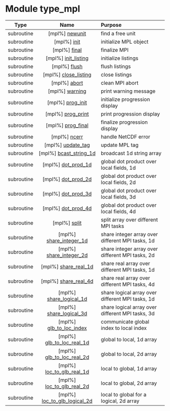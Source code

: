 # Module type_mpl

| Type | Name | Purpose |
| :--: | :--: | :---------- |
| subroutine | [mpl%] [newunit](https://github.com/benjaminmenetrier/bump/tree/master/src/type_mpl.F90#L101) | find a free unit |
| subroutine | [mpl%] [init](https://github.com/benjaminmenetrier/bump/tree/master/src/type_mpl.F90#L131) | initialize MPL object |
| subroutine | [mpl%] [final](https://github.com/benjaminmenetrier/bump/tree/master/src/type_mpl.F90#L169) | finalize MPI |
| subroutine | [mpl%] [init_listing](https://github.com/benjaminmenetrier/bump/tree/master/src/type_mpl.F90#L185) | initialize listings |
| subroutine | [mpl%] [flush](https://github.com/benjaminmenetrier/bump/tree/master/src/type_mpl.F90#L293) | flush listings |
| subroutine | [mpl%] [close_listing](https://github.com/benjaminmenetrier/bump/tree/master/src/type_mpl.F90#L344) | close listings |
| subroutine | [mpl%] [abort](https://github.com/benjaminmenetrier/bump/tree/master/src/type_mpl.F90#L364) | clean MPI abort |
| subroutine | [mpl%] [warning](https://github.com/benjaminmenetrier/bump/tree/master/src/type_mpl.F90#L391) | print warning message |
| subroutine | [mpl%] [prog_init](https://github.com/benjaminmenetrier/bump/tree/master/src/type_mpl.F90#L409) | initialize progression display |
| subroutine | [mpl%] [prog_print](https://github.com/benjaminmenetrier/bump/tree/master/src/type_mpl.F90#L435) | print progression display |
| subroutine | [mpl%] [prog_final](https://github.com/benjaminmenetrier/bump/tree/master/src/type_mpl.F90#L469) | finalize progression display |
| subroutine | [mpl%] [ncerr](https://github.com/benjaminmenetrier/bump/tree/master/src/type_mpl.F90#L497) | handle NetCDF error |
| subroutine | [mpl%] [update_tag](https://github.com/benjaminmenetrier/bump/tree/master/src/type_mpl.F90#L515) | update MPL tag |
| subroutine | [mpl%] [bcast_string_1d](https://github.com/benjaminmenetrier/bump/tree/master/src/type_mpl.F90#L536) | broadcast 1d string array |
| subroutine | [mpl%] [dot_prod_1d](https://github.com/benjaminmenetrier/bump/tree/master/src/type_mpl.F90#L559) | global dot product over local fields, 1d |
| subroutine | [mpl%] [dot_prod_2d](https://github.com/benjaminmenetrier/bump/tree/master/src/type_mpl.F90#L589) | global dot product over local fields, 2d |
| subroutine | [mpl%] [dot_prod_3d](https://github.com/benjaminmenetrier/bump/tree/master/src/type_mpl.F90#L618) | global dot product over local fields, 3d |
| subroutine | [mpl%] [dot_prod_4d](https://github.com/benjaminmenetrier/bump/tree/master/src/type_mpl.F90#L647) | global dot product over local fields, 4d |
| subroutine | [mpl%] [split](https://github.com/benjaminmenetrier/bump/tree/master/src/type_mpl.F90#L676) | split array over different MPI tasks |
| subroutine | [mpl%] [share_integer_1d](https://github.com/benjaminmenetrier/bump/tree/master/src/type_mpl.F90#L708) | share integer array over different MPI tasks, 1d |
| subroutine | [mpl%] [share_integer_2d](https://github.com/benjaminmenetrier/bump/tree/master/src/type_mpl.F90#L745) | share integer array over different MPI tasks, 2d |
| subroutine | [mpl%] [share_real_1d](https://github.com/benjaminmenetrier/bump/tree/master/src/type_mpl.F90#L803) | share real array over different MPI tasks, 1d |
| subroutine | [mpl%] [share_real_4d](https://github.com/benjaminmenetrier/bump/tree/master/src/type_mpl.F90#L840) | share real array over different MPI tasks, 4d |
| subroutine | [mpl%] [share_logical_1d](https://github.com/benjaminmenetrier/bump/tree/master/src/type_mpl.F90#L908) | share logical array over different MPI tasks, 1d |
| subroutine | [mpl%] [share_logical_3d](https://github.com/benjaminmenetrier/bump/tree/master/src/type_mpl.F90#L964) | share logical array over different MPI tasks, 3d |
| subroutine | [mpl%] [glb_to_loc_index](https://github.com/benjaminmenetrier/bump/tree/master/src/type_mpl.F90#L1037) | communicate global index to local index |
| subroutine | [mpl%] [glb_to_loc_real_1d](https://github.com/benjaminmenetrier/bump/tree/master/src/type_mpl.F90#L1100) | global to local, 1d array |
| subroutine | [mpl%] [glb_to_loc_real_2d](https://github.com/benjaminmenetrier/bump/tree/master/src/type_mpl.F90#L1161) | global to local, 2d array |
| subroutine | [mpl%] [loc_to_glb_real_1d](https://github.com/benjaminmenetrier/bump/tree/master/src/type_mpl.F90#L1239) | local to global, 1d array |
| subroutine | [mpl%] [loc_to_glb_real_2d](https://github.com/benjaminmenetrier/bump/tree/master/src/type_mpl.F90#L1304) | local to global, 2d array |
| subroutine | [mpl%] [loc_to_glb_logical_2d](https://github.com/benjaminmenetrier/bump/tree/master/src/type_mpl.F90#L1386) | local to global for a logical, 2d array |
